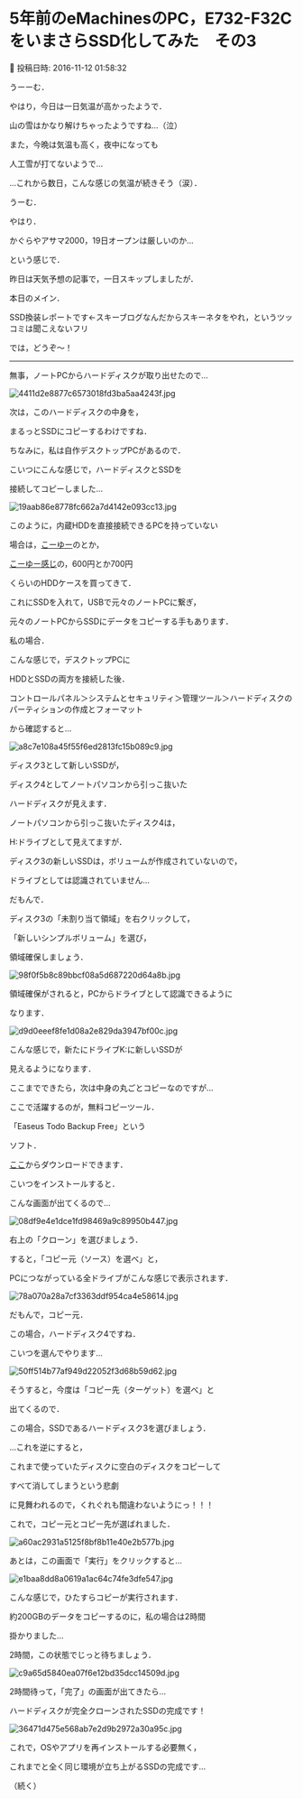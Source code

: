 # 5年前のeMachinesのPC，E732-F32CをいまさらSSD化してみた　その3

📅 投稿日時: 2016-11-12 01:58:32

うーーむ．


やはり，今日は一日気温が高かったようで．


山の雪はかなり解けちゃったようですね…（泣）


また，今晩は気温も高く，夜中になっても


人工雪が打てないようで…


…これから数日，こんな感じの気温が続きそう（涙）．





うーむ．


やはり．


かぐらやアサマ2000，19日オープンは厳しいのか…





という感じで．


昨日は天気予想の記事で，一日スキップしましたが．


本日のメイン．


SSD換装レポートです←スキーブログなんだからスキーネタをやれ，というツッコミは聞こえないフリ





では，どうぞ～！


---





無事，ノートPCからハードディスクが取り出せたので…




![4411d2e8877c6573018fd3ba5aa4243f.jpg](images/4411d2e8877c6573018fd3ba5aa4243f.jpg)




次は，このハードディスクの中身を，


まるっとSSDにコピーするわけですね．





ちなみに，私は自作デスクトップPCがあるので．


こいつにこんな感じで，ハードディスクとSSDを


接続してコピーしました…




![19aab86e8778fc662a7d4142e093cc13.jpg](images/19aab86e8778fc662a7d4142e093cc13.jpg)







このように，内蔵HDDを直接接続できるPCを持っていない


場合は，[こーゆー](http://kakaku.com/item/K0000089850/)のとか，


[こーゆー感じ](http://www.kuroutoshikou.com/product/case/25hdd/gw2_5cr-u3/)の，600円とか700円


くらいのHDDケースを買ってきて．


これにSSDを入れて，USBで元々のノートPCに繋ぎ，


元々のノートPCからSSDにデータをコピーする手もあります．





私の場合．


こんな感じで，デスクトップPCに


HDDとSSDの両方を接続した後．


コントロールパネル＞システムとセキュリティ＞管理ツール＞ハードディスクのパーティションの作成とフォーマット


から確認すると…




![a8c7e108a45f55f6ed2813fc15b089c9.jpg](images/a8c7e108a45f55f6ed2813fc15b089c9.jpg)




ディスク3として新しいSSDが，


ディスク4としてノートパソコンから引っこ抜いた


ハードディスクが見えます．





ノートパソコンから引っこ抜いたディスク4は，


H:ドライブとして見えてますが．


ディスク3の新しいSSDは，ボリュームが作成されていないので，


ドライブとしては認識されていません…





だもんで．


ディスク3の「未割り当て領域」を右クリックして，


「新しいシンプルボリューム」を選び，


領域確保しましょう．




![98f0f5b8c89bbcf08a5d687220d64a8b.jpg](images/98f0f5b8c89bbcf08a5d687220d64a8b.jpg)




領域確保がされると，PCからドライブとして認識できるように


なります．




![d9d0eeef8fe1d08a2e829da3947bf00c.jpg](images/d9d0eeef8fe1d08a2e829da3947bf00c.jpg)




こんな感じで，新たにドライブK:に新しいSSDが


見えるようになります．





ここまでできたら，次は中身の丸ごとコピーなのですが…


ここで活躍するのが，無料コピーツール．


「Easeus Todo Backup Free」という


ソフト．


[ここ](http://jp.easeus.com/backup-software/free.html)からダウンロードできます．





こいつをインストールすると．


こんな画面が出てくるので…




![08df9e4e1dce1fd98469a9c89950b447.jpg](images/08df9e4e1dce1fd98469a9c89950b447.jpg)




右上の「クローン」を選びましょう．





すると，「コピー元（ソース）を選べ」と，


PCにつながっている全ドライブがこんな感じで表示されます．




![78a070a28a7cf3363ddf954ca4e58614.jpg](images/78a070a28a7cf3363ddf954ca4e58614.jpg)




だもんで，コピー元．


この場合，ハードディスク4ですね．


こいつを選んでやります…




![50ff514b77af949d22052f3d68b59d62.jpg](images/50ff514b77af949d22052f3d68b59d62.jpg)




そうすると，今度は「コピー先（ターゲット）を選べ」と


出てくるので．


この場合，SSDであるハードディスク3を選びましょう．





…これを逆にすると，


これまで使っていたディスクに空白のディスクをコピーして


すべて消してしまうという悲劇


に見舞われるので，くれぐれも間違わないようにっ！！！





これで，コピー元とコピー先が選ばれました．




![a60ac2931a5125f8bf8b11e40e2b577b.jpg](images/a60ac2931a5125f8bf8b11e40e2b577b.jpg)




あとは，この画面で「実行」をクリックすると…




![e1baa8dd8a0619a1ac64c74fe3dfe547.jpg](images/e1baa8dd8a0619a1ac64c74fe3dfe547.jpg)




こんな感じで，ひたすらコピーが実行されます．





約200GBのデータをコピーするのに，私の場合は2時間


掛かりました…


2時間，この状態でじっと待ちましょう．




![c9a65d5840ea07f6e12bd35dcc14509d.jpg](images/c9a65d5840ea07f6e12bd35dcc14509d.jpg)







2時間待って，「完了」の画面が出てきたら…


ハードディスクが完全クローンされたSSDの完成です！




![36471d475e568ab7e2d9b2972a30a95c.jpg](images/36471d475e568ab7e2d9b2972a30a95c.jpg)




これで，OSやアプリを再インストールする必要無く，


これまでと全く同じ環境が立ち上がるSSDの完成です…


（続く）
